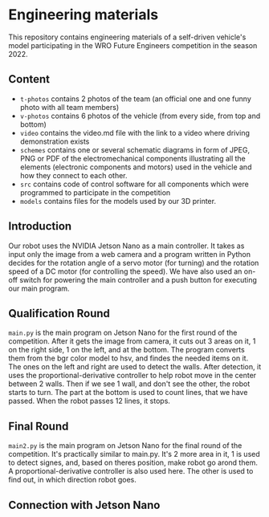 Engineering materials
====

This repository contains engineering materials of a self-driven vehicle's model participating in the WRO Future Engineers competition in the season 2022.

## Content

* `t-photos` contains 2 photos of the team (an official one and one funny photo with all team members)
* `v-photos` contains 6 photos of the vehicle (from every side, from top and bottom)
* `video` contains the video.md file with the link to a video where driving demonstration exists
* `schemes` contains one or several schematic diagrams in form of JPEG, PNG or PDF of the electromechanical components illustrating all the elements (electronic components and motors) used in the vehicle and how they connect to each other.
* `src` contains code of control software for all components which were programmed to participate in the competition
* `models` contains files for the models used by our 3D printer.

## Introduction

Our robot uses the NVIDIA Jetson Nano as a main controller. It takes as input only the image from a web camera and a program written in Python decides for the rotation angle of a servo motor (for turning) and the rotation speed of a DC motor (for controlling the speed). We have also used an on-off switch for powering the main controller and a push button for executing our main program.

## Qualification Round

`main.py` is the main program on Jetson Nano for the first round of the competition. After it gets the image from camera, it cuts out 3 areas on it, 1 on the right side, 1 on the left, and at the bottom. The program converts them from the bgr color model to hsv, and findes the needed items on it. The ones on the left and right are used to detect the walls. After detection, it uses the proportional-derivative controller to help robot move in the center between 2 walls. Then if we see 1 wall, and don't see the other, the robot starts to turn. The part at the bottom is used to count lines, that we have passed. When the robot passes 12 lines, it stops.

## Final Round

`main2.py` is the main program on Jetson Nano for the final round of the competition. It's practically similar to main.py. It's 2 more area in it, 1 is used to detect signes, and, based on theres position, make robot go arond them. A proportional-derivative controller is also used here. The other is used to find out, in which direction robot goes.

## Connection with Jetson Nano


